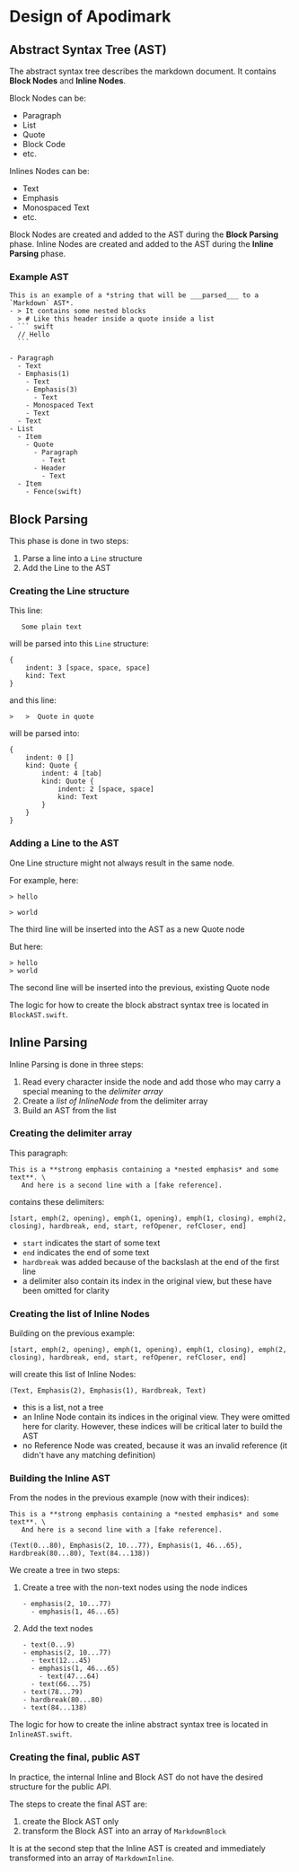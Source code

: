 # Design of Apodimark

## Abstract Syntax Tree (AST)

The abstract syntax tree describes the markdown document. It contains **Block Nodes** and **Inline Nodes**.

Block Nodes can be: 
- Paragraph
- List
- Quote
- Block Code
- etc.

Inlines Nodes can be:
- Text
- Emphasis
- Monospaced Text
- etc.

Block Nodes are created and added to the AST during the **Block Parsing** phase.
Inline Nodes are created and added to the AST during the **Inline Parsing** phase.

### Example AST

```text
This is an example of a *string that will be ___parsed___ to a `Markdown` AST*.
- > It contains some nested blocks
  > # Like this header inside a quote inside a list
- ``` swift
  // Hello
  ``` 
```

```text
- Paragraph
  - Text
  - Emphasis(1)
    - Text
    - Emphasis(3)
      - Text
    - Monospaced Text
    - Text
  - Text
- List
  - Item
    - Quote
      - Paragraph
        - Text
      - Header
        - Text
  - Item
    - Fence(swift)
``` 

## Block Parsing

This phase is done in two steps:

1. Parse a line into a `Line` structure
2. Add the Line to the AST

### Creating the Line structure

This line:
```text
   Some plain text
```
will be parsed into this `Line` structure:
```text
{
    indent: 3 [space, space, space]
    kind: Text
}
```
and this line:
```text
>	>  Quote in quote
```
will be parsed into:
```text
{
    indent: 0 []
    kind: Quote {
        indent: 4 [tab]
        kind: Quote {
            indent: 2 [space, space]
            kind: Text
        } 
    }
}
```

### Adding a Line to the AST

One Line structure might not always result in the same node.

For example, here:
```text
> hello

> world
```
The third line will be inserted into the AST as a new Quote node

But here:
```text
> hello
> world
```
The second line will be inserted into the previous, existing Quote node

The logic for how to create the block abstract syntax tree is located in `BlockAST.swift`.

## Inline Parsing

Inline Parsing is done in three steps:

1. Read every character inside the node and add those who may carry a special meaning to the *delimiter array*
1. Create a *list of InlineNode* from the delimiter array
1. Build an AST from the list

### Creating the delimiter array

This paragraph:
```text
This is a **strong emphasis containing a *nested emphasis* and some text**. \
   And here is a second line with a [fake reference].
``` 
contains these delimiters:
```text
[start, emph(2, opening), emph(1, opening), emph(1, closing), emph(2, closing), hardbreak, end, start, refOpener, refCloser, end]
```

- `start` indicates the start of some text
- `end` indicates the end of some text
- `hardbreak` was added because of the backslash at the end of the first line
- a delimiter also contain its index in the original view, but these have been omitted for clarity  

### Creating the list of Inline Nodes

Building on the previous example:
```text
[start, emph(2, opening), emph(1, opening), emph(1, closing), emph(2, closing), hardbreak, end, start, refOpener, refCloser, end]
```
will create this list of Inline Nodes:
```text
(Text, Emphasis(2), Emphasis(1), Hardbreak, Text)
```

- this is a list, not a tree
- an Inline Node contain its indices in the original view. They were omitted here for clarity. However, these indices will be critical later to build the AST
- no Reference Node was created, because it was an invalid reference (it didn't have any matching definition)

### Building the Inline AST

From the nodes in the previous example (now with their indices):

```text
This is a **strong emphasis containing a *nested emphasis* and some text**. \
   And here is a second line with a [fake reference].

(Text(0...80), Emphasis(2, 10...77), Emphasis(1, 46...65), Hardbreak(80...80), Text(84...138))
```

We create a tree in two steps:

1. Create a tree with the non-text nodes using the node indices
   ```text
   - emphasis(2, 10...77)
     - emphasis(1, 46...65)
   ```

2. Add the text nodes
   ```text
   - text(0...9)
   - emphasis(2, 10...77)
     - text(12...45)
     - emphasis(1, 46...65)
       - text(47...64)
     - text(66...75)
   - text(78...79)
   - hardbreak(80...80)
   - text(84...138)
   ```

The logic for how to create the inline abstract syntax tree is located in `InlineAST.swift`.

### Creating the final, public AST

In practice, the internal Inline and Block AST do not have the desired structure for 
the public API.

The steps to create the final AST are:
1. create the Block AST only
2. transform the Block AST into an array of `MarkdownBlock`  

It is at the second step that the Inline AST is created and immediately transformed into
an array of `MarkdownInline`. 

